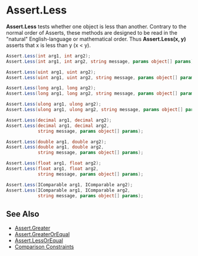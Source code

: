 # Assert.Less

**Assert.Less** tests whether one object is less than another.
Contrary to the normal order of Asserts, these methods are designed to be
read in the "natural" English-language or mathematical order. Thus
**Assert.Less(x, y)** asserts that x is less than y (x < y).

```csharp
Assert.Less(int arg1, int arg2);
Assert.Less(int arg1, int arg2, string message, params object[] params);

Assert.Less(uint arg1, uint arg2);
Assert.Less(uint arg1, uint arg2, string message, params object[] params);

Assert.Less(long arg1, long arg2);
Assert.Less(long arg1, long arg2, string message, params object[] params);

Assert.Less(ulong arg1, ulong arg2);
Assert.Less(ulong arg1, ulong arg2, string message, params object[] params);

Assert.Less(decimal arg1, decimal arg2);
Assert.Less(decimal arg1, decimal arg2,
            string message, params object[] params);

Assert.Less(double arg1, double arg2);
Assert.Less(double arg1, double arg2,
            string message, params object[] params);

Assert.Less(float arg1, float arg2);
Assert.Less(float arg1, float arg2,
            string message, params object[] params);

Assert.Less(IComparable arg1, IComparable arg2);
Assert.Less(IComparable arg1, IComparable arg2,
            string message, params object[] params);
```

## See Also

* [Assert.Greater](Assert.Greater.md)
* [Assert.GreaterOrEqual](Assert.GreaterOrEqual.md)
* [Assert.LessOrEqual](Assert.LessOrEqual.md)
* [Comparison Constraints](xref:constraints#comparison-constraints)
